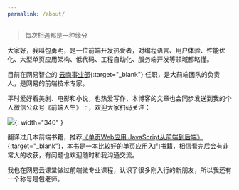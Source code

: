 ```yaml
---
permalink: /about/
---
```


> 每次相遇都是一种缘分

大家好，我叫包勇明，是一位前端开发热爱者，对编程语言、用户体验、性能优化、大型单页应用架构、低代码、工程自动化、服务端开发等领域都略懂。

目前在网易智企的 [云商事业部](https://b.163.com/){:target="_blank"} 任职，是大前端团队的负责人，是网易的前端技术专家。

平时爱好看美剧、电影和小说，也热爱写作，本博客的文章也会同步发送到我的个人微信公众号《前端人生》上，欢迎大家扫码关注：

![](/public/wx.png){: width="340" }

翻译过几本前端书籍，推荐[《单页Web应用 JavaScript从前端到后端》](https://item.jd.com/11545544.html){:target="_blank"}，本书是一本比较好的单页应用入门书籍，相信看完后会有非常大的收获，有问题也欢迎随时和我沟通交流。

我也在网易云课堂做过前端微专业课程，认识了很多刚入行的新朋友，所以我还有一个称号是包老师。
